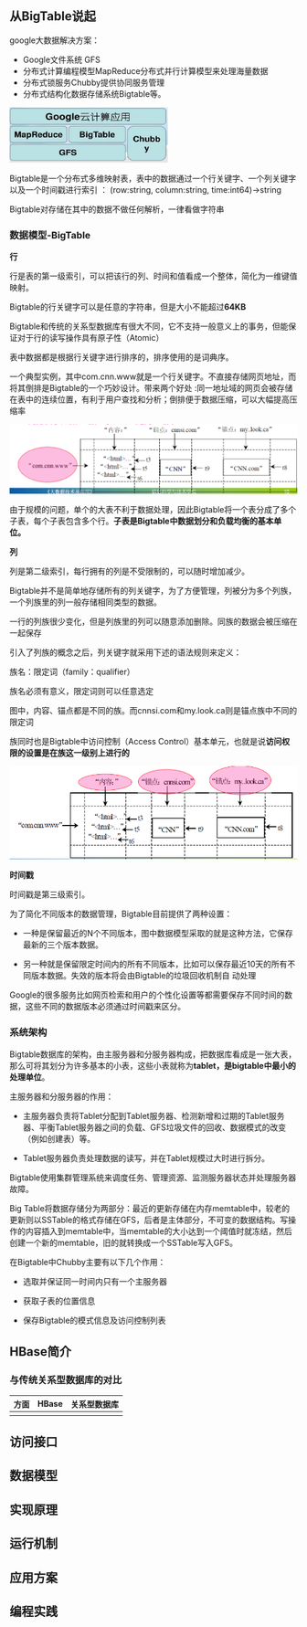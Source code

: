 ## 从BigTable说起

google大数据解决方案：

- Google文件系统 GFS
- 分布式计算编程模型MapReduce分布式并行计算模型来处理海量数据
- 分布式锁服务Chubby提供协同服务管理
- 分布式结构化数据存储系统Bigtable等。

<img src=".\HBase.imgs\image-20210415210721990.png" alt="image-20210415210721990" style="zoom: 50%;" />



Bigtable是一个分布式多维映射表，表中的数据通过一个行关键字、一个列关键字以及一个时间戳进行索引 ： (row:string, column:string, time:int64)→string

Bigtable对存储在其中的数据不做任何解析，一律看做字符串



### 数据模型-BigTable

**行**

行是表的第一级索引，可以把该行的列、时间和值看成一个整体，简化为一维键值映射。

Bigtable的行关键字可以是任意的字符串，但是大小不能超过**64KB**

Bigtable和传统的关系型数据库有很大不同，它不支持一般意义上的事务，但能保证对于行的读写操作具有原子性（Atomic）

表中数据都是根据行关键字进行排序的，排序使用的是词典序。

一个典型实例，其中com.cnn.www就是一个行关键字。不直接存储网页地址，而将其倒排是Bigtable的一个巧妙设计。带来两个好处 :同一地址域的网页会被存储在表中的连续位置，有利于用户查找和分析；倒排便于数据压缩，可以大幅提高压缩率

<img src=".\HBase.imgs\image-20210415211638192.png" alt="image-20210415211638192" style="zoom:67%;" />

由于规模的问题，单个的大表不利于数据处理，因此Bigtable将一个表分成了多个子表，每个子表包含多个行。**子表是Bigtable中数据划分和负载均衡的基本单位。**



**列**

列是第二级索引，每行拥有的列是不受限制的，可以随时增加减少。

Bigtable并不是简单地存储所有的列关键字，为了方便管理，列被分为多个列族，一个列族里的列一般存储相同类型的数据。

一行的列族很少变化，但是列族里的列可以随意添加删除。同族的数据会被压缩在一起保存

引入了列族的概念之后，列关键字就采用下述的语法规则来定义：

族名：限定词（family：qualifier）

族名必须有意义，限定词则可以任意选定

图中，内容、锚点都是不同的族。而cnnsi.com和my.look.ca则是锚点族中不同的限定词

族同时也是Bigtable中访问控制（Access Control）基本单元，也就是说**访问权限的设置是在族这一级别上进行的**

<img src=".\HBase.imgs\image-20210415211901133.png" alt="image-20210415211901133" style="zoom:67%;" />

**时间戳**

时间戳是第三级索引。

为了简化不同版本的数据管理，Bigtable目前提供了两种设置：

- 一种是保留最近的N个不同版本，图中数据模型采取的就是这种方法，它保存最新的三个版本数据。

- 另一种就是保留限定时间内的所有不同版本，比如可以保存最近10天的所有不同版本数据。失效的版本将会由Bigtable的垃圾回收机制自
  动处理
  

Google的很多服务比如网页检索和用户的个性化设置等都需要保存不同时间的数据，这些不同的数据版本必须通过时间戳来区分。



### 系统架构

Bigtable数据库的架构，由主服务器和分服务器构成，把数据库看成是一张大表，那么可将其划分为许多基本的小表，这些小表就称为**tablet，是bigtable中最小的处理单位**。

主服务器和分服务器的作用：

- 主服务器负责将Tablet分配到Tablet服务器、检测新增和过期的Tablet服务器、平衡Tablet服务器之间的负载、GFS垃圾文件的回收、数据模式的改变（例如创建表）等。

- Tablet服务器负责处理数据的读写，并在Tablet规模过大时进行拆分。

Bigtable使用集群管理系统来调度任务、管理资源、监测服务器状态并处理服务器故障。

Big Table将数据存储分为两部分：最近的更新存储在内存memtable中，较老的更新则以SSTable的格式存储在GFS，后者是主体部分，不可变的数据结构。写操作的内容插入到memtable中，当memtable的大小达到一个阈值时就冻结，然后创建一个新的memtable，旧的就转换成一个SSTable写入GFS。

在Bigtable中Chubby主要有以下几个作用：

- 选取并保证同一时间内只有一个主服务器

- 获取子表的位置信息

- 保存Bigtable的模式信息及访问控制列表



## HBase简介

### 与传统关系型数据库的对比

| 方面 | HBase | 关系型数据库 |
| ---- | ----- | ------------ |
|      |       |              |





## 访问接口





## 数据模型











## 实现原理





## 运行机制





## 应用方案





## 编程实践



